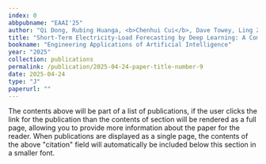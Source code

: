 ```yaml
---
index: 0
abbpubname: "EAAI'25"
author: "Qi Dong, Rubing Huanga, <b>Chenhui Cui</b>, Dave Towey, Ling Zhou, Jinyu Tian, Jianzhou Wang"
title: "Short-Term Electricity-Load Forecasting by Deep Learning: A Comprehensive Survey"
bookname: "Engineering Applications of Artificial Intelligence"
year: "2025"
collection: publications
permalink: /publication/2025-04-24-paper-title-number-9
date: 2025-04-24
type: "J"
paperurl: ""
---
```


The contents above will be part of a list of publications, if the user clicks the link for the publication than the contents of section will be rendered as a full page, allowing you to provide more information about the paper for the reader. When publications are displayed as a single page, the contents of the above "citation" field will automatically be included below this section in a smaller font.
